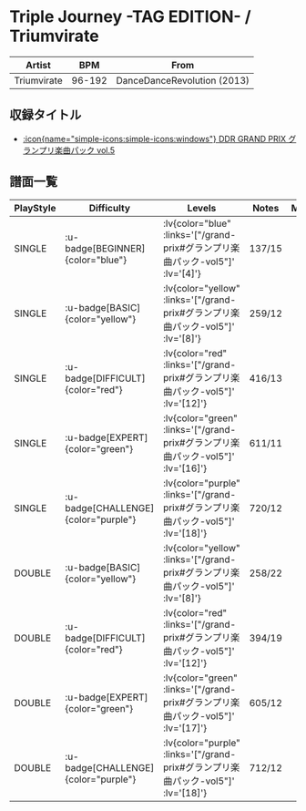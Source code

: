 # Triple Journey -TAG EDITION- / Triumvirate

|Artist|BPM|From|
|------|---|----|
|Triumvirate|96-192|DanceDanceRevolution (2013)|

## 収録タイトル

- [ :icon{name="simple-icons:simple-icons:windows"} DDR GRAND PRIX グランプリ楽曲パック vol.5](/grand-prix#グランプリ楽曲パック-vol5)

## 譜面一覧

|PlayStyle|Difficulty|Levels|Notes|Movie|
|---------|----------|------|-----|-----|
|SINGLE| :u-badge[BEGINNER]{color="blue"} | :lv{color="blue" :links='["/grand-prix#グランプリ楽曲パック-vol5"]' :lv='[4]'} |137/15||
|SINGLE| :u-badge[BASIC]{color="yellow"} | :lv{color="yellow" :links='["/grand-prix#グランプリ楽曲パック-vol5"]' :lv='[8]'} |259/12||
|SINGLE| :u-badge[DIFFICULT]{color="red"} | :lv{color="red" :links='["/grand-prix#グランプリ楽曲パック-vol5"]' :lv='[12]'} |416/13||
|SINGLE| :u-badge[EXPERT]{color="green"} | :lv{color="green" :links='["/grand-prix#グランプリ楽曲パック-vol5"]' :lv='[16]'} |611/11||
|SINGLE| :u-badge[CHALLENGE]{color="purple"} | :lv{color="purple" :links='["/grand-prix#グランプリ楽曲パック-vol5"]' :lv='[18]'} |720/12||
|DOUBLE| :u-badge[BASIC]{color="yellow"} | :lv{color="yellow" :links='["/grand-prix#グランプリ楽曲パック-vol5"]' :lv='[8]'} |258/22||
|DOUBLE| :u-badge[DIFFICULT]{color="red"} | :lv{color="red" :links='["/grand-prix#グランプリ楽曲パック-vol5"]' :lv='[12]'} |394/19||
|DOUBLE| :u-badge[EXPERT]{color="green"} | :lv{color="green" :links='["/grand-prix#グランプリ楽曲パック-vol5"]' :lv='[17]'} |605/12||
|DOUBLE| :u-badge[CHALLENGE]{color="purple"} | :lv{color="purple" :links='["/grand-prix#グランプリ楽曲パック-vol5"]' :lv='[18]'} |712/12||
